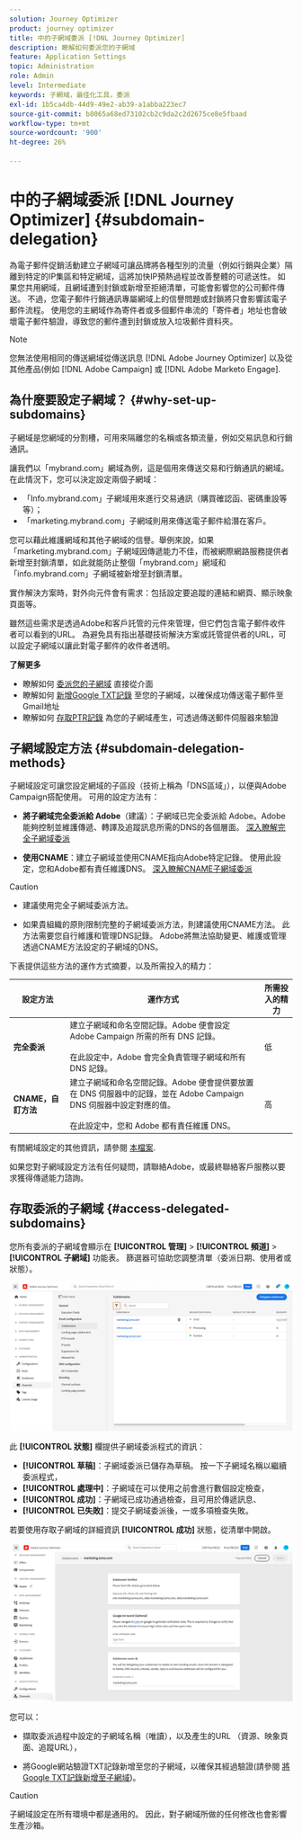 ```yaml
---
solution: Journey Optimizer
product: journey optimizer
title: 中的子網域委派 [!DNL Journey Optimizer]
description: 瞭解如何委派您的子網域
feature: Application Settings
topic: Administration
role: Admin
level: Intermediate
keywords: 子網域，最佳化工具，委派
exl-id: 1b5ca4db-44d9-49e2-ab39-a1abba223ec7
source-git-commit: b8065a68ed73102cb2c9da2c2d2675ce8e5fbaad
workflow-type: tm+mt
source-wordcount: '900'
ht-degree: 26%

---
```


# 中的子網域委派 [!DNL Journey Optimizer] {#subdomain-delegation}

為電子郵件促銷活動建立子網域可讓品牌將各種型別的流量（例如行銷與企業）隔離到特定的IP集區和特定網域，這將加快IP預熱過程並改善整體的可遞送性。 如果您共用網域，且網域遭到封鎖或新增至拒絕清單，可能會影響您的公司郵件傳送。 不過，您電子郵件行銷通訊專屬網域上的信譽問題或封鎖將只會影響該電子郵件流程。 使用您的主網域作為寄件者或多個郵件串流的「寄件者」地址也會破壞電子郵件驗證，導致您的郵件遭到封鎖或放入垃圾郵件資料夾。

>[!NOTE]
>
>您無法使用相同的傳送網域從傳送訊息 [!DNL Adobe Journey Optimizer] 以及從其他產品(例如 [!DNL Adobe Campaign] 或 [!DNL Adobe Marketo Engage].

## 為什麼要設定子網域？ {#why-set-up-subdomains}

子網域是您網域的分割槽，可用來隔離您的名稱或各類流量，例如交易訊息和行銷通訊。

讓我們以「mybrand.com」網域為例，這是個用來傳送交易和行銷通訊的網域。在此情況下，您可以決定設定兩個子網域：

* 「Info.mybrand.com」子網域用來進行交易通訊（購買確認函、密碼重設等等）；
* 「marketing.mybrand.com」子網域則用來傳送電子郵件給潛在客戶。

您可以藉此維護網域和其他子網域的信譽。舉例來說，如果「marketing.mybrand.com」子網域因傳遞能力不佳，而被網際網路服務提供者新增至封鎖清單，如此就能防止整個「mybrand.com」網域和「info.mybrand.com」子網域被新增至封鎖清單。

實作解決方案時，對外向元件會有需求：包括設定要追蹤的連結和網頁、顯示映象頁面等。

雖然這些需求是透過Adobe和客戶託管的元件來管理，但它們包含電子郵件收件者可以看到的URL。 為避免具有指出基礎技術解決方案或託管提供者的URL，可以設定子網域以讓此對電子郵件的收件者透明。

**了解更多**

* 瞭解如何 [委派您的子網域](delegate-subdomain.md) 直接從介面
* 瞭解如何 [新增Google TXT記錄](google-txt.md) 至您的子網域，以確保成功傳送電子郵件至Gmail地址
* 瞭解如何 [存取PTR記錄](ptr-records.md) 為您的子網域產生，可透過傳送郵件伺服器來驗證

## 子網域設定方法 {#subdomain-delegation-methods}

子網域設定可讓您設定網域的子區段（技術上稱為「DNS區域」），以便與Adobe Campaign搭配使用。 可用的設定方法有：

* **將子網域完全委派給 Adobe**（建議）：子網域已完全委派給 Adobe。Adobe能夠控制並維護傳遞、轉譯及追蹤訊息所需的DNS的各個層面。 [深入瞭解完全子網域委派](delegate-subdomain.md#full-subdomain-delegation)

* **使用CNAME**：建立子網域並使用CNAME指向Adobe特定記錄。 使用此設定，您和Adobe都有責任維護DNS。 [深入瞭解CNAME子網域委派](delegate-subdomain.md#cname-subdomain-delegation)

>[!CAUTION]
>
>* 建議使用完全子網域委派方法。
>
>* 如果貴組織的原則限制完整的子網域委派方法，則建議使用CNAME方法。 此方法需要您自行維護和管理DNS記錄。 Adobe將無法協助變更、維護或管理透過CNAME方法設定的子網域的DNS。

下表提供這些方法的運作方式摘要，以及所需投入的精力：

| 設定方法 | 運作方式 | 所需投入的精力 |
|---|---|---|
| **完全委派** | 建立子網域和命名空間記錄。Adobe 便會設定 Adobe Campaign 所需的所有 DNS 記錄。<br/><br/>在此設定中，Adobe 會完全負責管理子網域和所有 DNS 記錄。 | 低 |
| **CNAME，自訂方法** | 建立子網域和命名空間記錄。Adobe 便會提供要放置在 DNS 伺服器中的記錄，並在 Adobe Campaign DNS 伺服器中設定對應的值。<br/><br/>在此設定中，您和 Adobe 都有責任維護 DNS。 | 高 |

有關網域設定的其他資訊，請參閱 [本檔案](https://experienceleague.adobe.com/docs/deliverability-learn/deliverability-best-practice-guide/additional-resources/product-specific-resources/campaign/ac-domain-name-setup.html).

如果您對子網域設定方法有任何疑問，請聯絡Adobe，或最終聯絡客戶服務以要求獲得傳遞能力諮詢。

## 存取委派的子網域 {#access-delegated-subdomains}

您所有委派的子網域會顯示在 **[!UICONTROL 管理]** > **[!UICONTROL 頻道]** > **[!UICONTROL 子網域]** 功能表。 篩選器可協助您調整清單（委派日期、使用者或狀態）。

![](assets/subdomain-list.png)

此 **[!UICONTROL 狀態]** 欄提供子網域委派程式的資訊：

* **[!UICONTROL 草稿]**：子網域委派已儲存為草稿。 按一下子網域名稱以繼續委派程式，
* **[!UICONTROL 處理中]**：子網域在可以使用之前會進行數個設定檢查，
* **[!UICONTROL 成功]**：子網域已成功通過檢查，且可用於傳遞訊息、
* **[!UICONTROL 已失敗]**：提交子網域委派後，一或多項檢查失敗。

若要使用存取子網域的詳細資訊 **[!UICONTROL 成功]** 狀態，從清單中開啟。

![](assets/subdomain-delegated.png)

您可以：

* 擷取委派過程中設定的子網域名稱（唯讀），以及產生的URL （資源、映象頁面、追蹤URL），

* 將Google網站驗證TXT記錄新增至您的子網域，以確保其經過驗證(請參閱 [將Google TXT記錄新增至子網域](google-txt.md))。


>[!CAUTION]
>
>子網域設定在所有環境中都是通用的。 因此，對子網域所做的任何修改也會影響生產沙箱。
